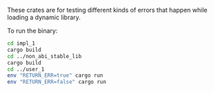 These crates are for testing different kinds of errors that happen while loading a dynamic library.

To run the binary:
```sh
cd impl_1
cargo build
cd ../non_abi_stable_lib
cargo build
cd ../user_1
env "RETURN_ERR=true" cargo run
env "RETURN_ERR=false" cargo run


```